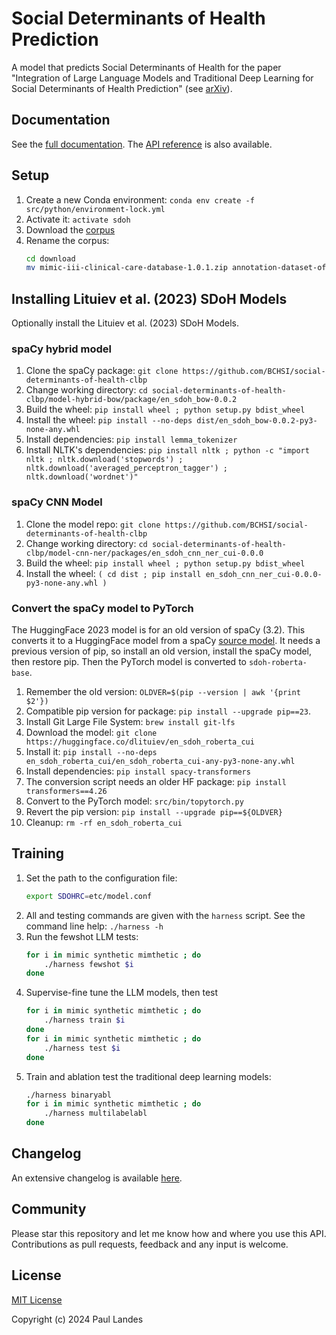 # Social Determinants of Health Prediction

A model that predicts Social Determinants of Health for the paper "Integration
of Large Language Models and Traditional Deep Learning for Social Determinants
of Health Prediction" (see [arXiv]).


## Documentation

See the [full documentation](https://sunlabuiuc.github.io/sdoh/index.html).
The [API reference](https://sunlabuiuc.github.io/sdoh/api.html) is also
available.


## Setup

1. Create a new Conda environment: `conda env create -f src/python/environment-lock.yml`
1. Activate it: `activate sdoh`
1. Download the [corpus]
1. Rename the corpus:
   ```bash
   cd download
   mv mimic-iii-clinical-care-database-1.0.1.zip annotation-dataset-of-social-determinants-of-health-from-mimic-iii-clinical-care-database-1.0.1.zip
   ```

## Installing Lituiev et al. (2023) SDoH Models

Optionally install the Lituiev et al. (2023) SDoH Models.


### spaCy hybrid model

1. Clone the spaCy package: `git clone https://github.com/BCHSI/social-determinants-of-health-clbp`
1. Change working directory: `cd social-determinants-of-health-clbp/model-hybrid-bow/package/en_sdoh_bow-0.0.2`
1. Build the wheel: `pip install wheel ; python setup.py bdist_wheel`
1. Install the wheel: `pip install --no-deps dist/en_sdoh_bow-0.0.2-py3-none-any.whl`
1. Install dependencies: `pip install lemma_tokenizer`
1. Install NLTK's dependencies: `pip install nltk ; python -c "import nltk ; nltk.download('stopwords') ; nltk.download('averaged_perceptron_tagger') ; nltk.download('wordnet')"`


### spaCy CNN Model

1. Clone the model repo: `git clone https://github.com/BCHSI/social-determinants-of-health-clbp`
1. Change working directory: `cd social-determinants-of-health-clbp/model-cnn-ner/packages/en_sdoh_cnn_ner_cui-0.0.0`
1. Build the wheel: `pip install wheel ; python setup.py bdist_wheel`
1. Install the wheel: `( cd dist ; pip install en_sdoh_cnn_ner_cui-0.0.0-py3-none-any.whl )`


### Convert the spaCy model to PyTorch

The HuggingFace 2023 model is for an old version of spaCy (3.2).  This converts
it to a HuggingFace model from a spaCy [source model].  It needs a previous
version of pip, so install an old version, install the spaCy model, then
restore pip.  Then the PyTorch model is converted to `sdoh-roberta-base`.

1. Remember the old version: `OLDVER=$(pip --version | awk '{print $2'})`
1. Compatible pip version for package: `pip install --upgrade pip==23`.
1. Install Git Large File System: `brew install git-lfs`
1. Download the model: `git clone https://huggingface.co/dlituiev/en_sdoh_roberta_cui`
1. Install it: `pip install --no-deps en_sdoh_roberta_cui/en_sdoh_roberta_cui-any-py3-none-any.whl`
1. Install dependencies: `pip install spacy-transformers`
1. The conversion script needs an older HF package: `pip install transformers==4.26`
1. Convert to the PyTorch model: `src/bin/topytorch.py`
1. Revert the pip version: `pip install --upgrade pip==${OLDVER}`
1. Cleanup: `rm -rf en_sdoh_roberta_cui`


## Training

1. Set the path to the configuration file:
   ```bash
   export SDOHRC=etc/model.conf
   ```
1. All and testing commands are given with the `harness` script. See the
   command line help: `./harness -h`
1. Run the fewshot LLM tests:
   ```bash
   for i in mimic synthetic mimthetic ; do
       ./harness fewshot $i
   done
   ```
1. Supervise-fine tune the LLM models, then test
   ```bash
   for i in mimic synthetic mimthetic ; do
       ./harness train $i
   done
   for i in mimic synthetic mimthetic ; do
       ./harness test $i
   done
   ```
1. Train and ablation test the traditional deep learning models:
   ```bash
   ./harness binaryabl
   for i in mimic synthetic mimthetic ; do
       ./harness multilabelabl
   done
   ```


## Changelog

An extensive changelog is available [here](CHANGELOG.md).


## Community

Please star this repository and let me know how and where you use this API.
Contributions as pull requests, feedback and any input is welcome.


## License

[MIT License](LICENSE.md)

Copyright (c) 2024 Paul Landes


<!-- links -->
[corpus]: https://physionet.org/content/annotation-dataset-sdoh/1.0.1/
[source model]: https://github.com/BCHSI/social-determinants-of-health-clbp
[arXiv]: http://arxiv.org/abs/2505.04655
